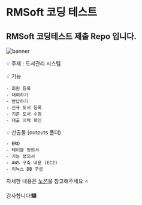 # RMSoft 코딩 테스트


## RMSoft 코딩테스트 제출 Repo 입니다.


![banner](https://i.namu.wiki/i/-qbinrsc1QcPFj4lR6PnlmyKhcpTfqkIdvdGcwgQCSSbwVQeZ5Mb6Nvpl_nS4h6vcs35NK2qOXVBwNGKKqe5uvp3vp3tKwHCqDqujP87t7RNZP9hHYJVtZKkB19RLgWi3YoC_-me_HlpXj9d6KsOgw.webp)


💡 주제 : 도서관리 시스템


💡 기능 


    - 회원 등록
    - 대여하기
    - 반납하기
    - 신규 도서 등록
    - 기존 도서 수정
    - 대출 이력 확인

    
💡 산출물 (outputs 폴더)


    - ERD
    - 테이블 정의서
    - 기능 정의서
    - AWS 구축 내용 (EC2)
    - 리눅스 DB 구성
    

자세한 내용은 [노션](https://kihyuk-portfolio.notion.site/RMSoft-c6b69d54f528409d96cd2197ea9b3bb8?pvs=4)을 참고해주세요 ⭐

감사합니다!🎆
